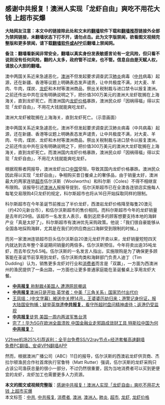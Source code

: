 <h2>感谢中共报复！澳洲人实现「龙虾自由」爽吃不用花大钱 上超市买爆</h2> <p class="notice"><b>大陆网友注意：本文中的链接除此处和文末的<a href="https://github.com/bannedbook/fanqiang" >翻墙</a>软件下载和<a href="https://github.com/killgcd/justmysocks/blob/master/README.md">翻墙推荐</a>链接外全部为禁网链接，未翻墙状态下打不开，请勿点击。此为文字版禁闻，欲看图文视频完整版和更多禁闻，请下载<a href="https://github.com/bannedbook/fanqiang">翻墙软件或APP</a>后翻墙上禁闻网。</p><p>备注：翻墙看新闻非常安全，翻墙以真实身份发表敏感言论有一定风险，但只看不说则没有任何风险，翻的人太多，政府管不过来，也不管。信息自由是天赋人权，请放心大胆的翻墙。</b></p>  <div class="entry"> <p id="summary">澳中两国关系近来急遽恶化，<a href="https://www.bannedbook.org/bnews/tag/%e6%be%b3%e6%b4%b2/" class="st_tag internal_tag" rel="tag" title="标签 澳洲 下的日志">澳洲</a>不但发起要求调查武汉<a href="https://www.bannedbook.org/bnews/tag/%e8%82%ba%e7%82%8e/" class="st_tag internal_tag" rel="tag" title="标签 肺炎 下的日志">肺炎</a>病毒（<a href="https://www.bannedbook.org/bnews/tag/%e4%b8%ad%e5%85%b1/" class="st_tag internal_tag" rel="tag" title="标签 中共 下的日志">中共</a>病毒）起源，还在新疆、香港等议题上明确表态发声谴责，让中共极度不满，对大麦、羊肉、牛肉，煤炭、<a href="https://www.bannedbook.org/bnews/tag/%e9%be%99%e8%99%be/" class="st_tag internal_tag" rel="tag" title="标签 龙虾 下的日志">龙虾</a>和木材等澳洲商品，祭出关税制裁与进口禁令以报复澳洲。之前还传出中共在没有明确说明之下，把价值300万美元的澳洲大龙虾耽搁在上海海关，直到龙虾死亡。而澳洲国内<a href="https://www.bannedbook.org/bnews/tag/%E9%BE%99%E8%99%BE%E4%BB%B7%E6%A0%BC/" class="st_tag internal_tag" rel="tag" title="标签 龙虾价格 下的日志">龙虾价格</a>暴跌，澳洲民众却「因祸得福」得以实现「龙虾自由」，不用花大钱就能爽吃龙虾。</p> <p id="conimg">澳洲大龙虾被耽搁在上海海关，直到龙虾死亡。（示意画面）</p>  <p>澳中两国关系近来急遽恶化，澳洲不但发起要求调查武汉肺炎病毒（中共病毒）起源，还在新疆、香港等议题上明确表态发声谴责，让中共极度不满，对大麦、羊肉、牛肉，煤炭、龙虾和木材等澳洲商品，祭出关税制裁与进口禁令以报复澳洲。之前还传出中共在没有明确说明之下，把价值300万美元的澳洲大龙虾耽搁在上海海关，直到龙虾死亡。而澳洲国内龙虾价格暴跌，澳洲民众却「因祸得福」得以实现「龙虾自由」，不用花大钱就能爽吃龙虾。</p> <p>根据观察者网报导，澳洲龙虾出口<span class='wp_keywordlink_affiliate'><a href="https://www.bannedbook.org/" title="中国" target="_blank">中国</a></span>受阻，导致其国内龙虾价格暴跌。澳洲民众因此得以实现「龙虾自由」，争相购买昔日餐桌上的奢侈品，由于销量太好，澳洲最大的两家连锁<a href="https://www.bannedbook.org/bnews/tag/%e8%b6%85%e5%b8%82/" class="st_tag internal_tag" rel="tag" title="标签 超市 下的日志">超市</a>伍尔沃斯（Woolworths）和科尔斯（Coles）不得不相继宣布限购。该报导引述<a href="https://www.bannedbook.org/bnews/tag/%E6%BE%B3%E6%B4%B2%E4%BA%BA/" class="st_tag internal_tag" rel="tag" title="标签 澳洲人 下的日志">澳洲人</a>报报导提到，伍尔沃斯超市已在全澳各连锁店实施每人每笔交易限购4只龙虾的规定，科尔斯超市也将从16日开始採取同样的限制。</p>  <p>科尔斯超市在今年圣诞节前推出了半价龙虾，西澳岩龙虾价格降至每隻20澳元（约420元新台币），和伍尔沃斯超市的售价相同。而科尔斯超市今年的龙虾销量是去年的29倍。该超市一名发言人表示，看到这麽多的顾客想要支持本地的海鲜产业「真是太好了」，科尔斯超市有澳洲优先采购政策。他说：「我们很自豪能够从全国各地採购海鲜，尤其是在我们的供应商出口海鲜受到限制的时候。」</p> <p>而另一家澳洲连锁超市巨头伍尔沃斯自20澳元龙虾开卖以来，龙虾销量短短四天内就达到去年整个圣诞期间销量的两倍多。伍尔沃斯预估，今年将卖出逾35吨龙虾，而去年仅为6.5吨。伍尔沃斯的一名发言人指出，实施限购是为了确保更多顾客能在圣诞节前享用到龙虾。伍尔沃斯肉类和海鲜部门负责人迪丁（Tim Dudding）认为，销售更多龙虾对行业和<a href="https://www.bannedbook.org/bnews/tag/%E6%B6%88%E8%B4%B9%E8%80%85/" class="st_tag internal_tag" rel="tag" title="标签 消费者 下的日志">消费者</a>而言是「双赢」，一方面为西澳洲州的渔民提供了一条出路，一方面也让更多普通家庭能在圣诞餐桌上享用龙虾大餐。</p>  <ul class='op-related-articles' title='相关阅读'> <li><a href='https://www.bannedbook.org/bnews/cbnews/20201201/1439820.html' target='_blank'><b>中共报复</b> 称制裁4美国人 遭港网民嘲讽</a></li> <li><a href='https://www.bannedbook.org/bnews/worldnews/20201201/1439782.html' target='_blank'><b>中共报复</b>澳洲只是开始 英学者：中美「三角关系」国家恐付出代价</a></li> <li><a href='https://www.bannedbook.org/bnews/bannedvideo/20201112/1430067.html' target='_blank'>王凤瑶：(中文字幕）被送中关押14月，王婆婆历劫归来；港警记身份证，报大陆国安拘捕；疑举英旗遭<b>中共报复</b>，看守所超时盘问精神虐待；返港仍受监视</a></li> <li><a href='https://www.bannedbook.org/bnews/bannedvideo/20201029/1422279.html' target='_blank'><b>中共报复</b>徒劳 美国一周内两波军售台湾</a></li> <li><a href='https://www.bannedbook.org/bnews/finance/20201027/1421112.html' target='_blank'>完了！华为5G在欧洲全面溃败 中国金融业走邪路成敛财工具 特斯拉中国为何<b>中共报复</b>？</a></li> </ul> <p class="texttj"> <a href="https://www.bannedbook.org/forum23/topic22702.html" target="_blank">V2free机场25%引荐返利：全平台免费SS/V2ray节点+经济套餐高速翻墙</a><br/> <a href="https://github.com/bannedbook/fanqiang/wiki/%E7%A6%81%E9%97%BB%E7%BD%91%E5%AE%89%E5%8D%93%E7%BF%BB%E5%A2%99%E6%96%B0%E9%97%BBAPP" target="_blank">免费PC翻墙、安卓VPN翻墙APP</a></p><p>然而，根据澳洲广播公司（ABC）11日的报导，伍尔沃斯的西澳岩龙虾供货商、杰拉尔顿渔民合作社首席执行官鲁特（Matt Rutter）强调，伍尔沃斯的龙虾采购只占该公司渔获总量的很小一部分，不过仍然很重要，因为当地消费者可以买到更便宜的龙虾，龙虾加工也需要更多人力资源。</p><a name='sharetosocial'></a>       <div><b>本文的图文或视频完整版</b>：<a href='https://www.bannedbook.org/bnews/cnnews/20201217/1449346.html'>感谢中共报复！澳洲人实现「龙虾自由」爽吃不用花大钱 上超市买爆</a></div>  </div><!--END ENTRY--> <div class="postfooter"> <div>本文标签：<a href="https://www.bannedbook.org/bnews/tag/%e4%b8%ad%e5%85%b1/" rel="tag">中共</a>, <a href="https://www.bannedbook.org/bnews/tag/%E4%B8%AD%E5%85%B1%E6%8A%A5%E5%A4%8D/" rel="tag">中共报复</a>, <a href="https://www.bannedbook.org/bnews/tag/%E6%B6%88%E8%B4%B9%E8%80%85/" rel="tag">消费者</a>, <a href="https://www.bannedbook.org/bnews/tag/%e6%be%b3%e6%b4%b2/" rel="tag">澳洲</a>, <a href="https://www.bannedbook.org/bnews/tag/%E6%BE%B3%E6%B4%B2%E4%BA%BA/" rel="tag">澳洲人</a>, <a href="https://www.bannedbook.org/bnews/tag/%e8%82%ba%e7%82%8e/" rel="tag">肺炎</a>, <a href="https://www.bannedbook.org/bnews/tag/%e8%b6%85%e5%b8%82/" rel="tag">超市</a>, <a href="https://www.bannedbook.org/bnews/tag/%e9%be%99%e8%99%be/" rel="tag">龙虾</a>, <a href="https://www.bannedbook.org/bnews/tag/%E9%BE%99%E8%99%BE%E4%BB%B7%E6%A0%BC/" rel="tag">龙虾价格</a></div>  </div><!--END POSTFOOTER--> 